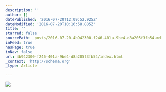 ```yaml
---
description: ''
author: []
datePublished: '2016-07-20T12:09:52.925Z'
dateModified: '2016-07-20T10:16:58.885Z'
title: ''
starred: false
sourcePath: _posts/2016-07-20-4b942300-f246-401a-9be4-d8a205f3fb54.md
inFeed: true
hasPage: true
inNav: false
url: 4b942300-f246-401a-9be4-d8a205f3fb54/index.html
_context: 'http://schema.org'
_type: Article

---
```

![](https://the-grid-user-content.s3-us-west-2.amazonaws.com/f576162e-ff41-477f-8f93-a061c727f808.jpg)